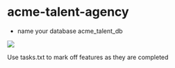 # acme-talent-agency

- name your database acme_talent_db

<img src='[https://github.com/FullstackAcademy/acme-movie-generator/blob/main/TalentAgency.png](https://github.com/FullstackAcademy/AcmeTalentAgency/blob/main/TalentAgency.png)' />

Use tasks.txt to mark off features as they are completed
